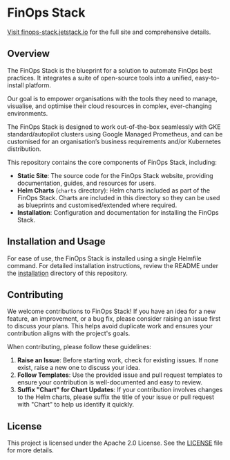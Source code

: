 # FinOps Stack

[Visit finops-stack.jetstack.io](https://finops-stack.jetstack.io) for the full site and comprehensive details.

## Overview

The FinOps Stack is the blueprint for a solution to automate FinOps best practices. It integrates a suite of open-source tools into a unified, easy-to-install platform.

Our goal is to empower organisations with the tools they need to manage, visualise, and optimise their cloud resources in complex, ever-changing environments.

The FinOps Stack is designed to work out-of-the-box seamlessly with GKE standard/autopilot clusters using Google Managed Prometheus, and can be customised for an organisation’s business requirements and/or Kubernetes distribution.

This repository contains the core components of FinOps Stack, including:

- **Static Site**: The source code for the FinOps Stack website, providing documentation, guides, and resources for users.
- **Helm Charts** (`charts` directory): Helm charts included as part of the FinOps Stack. Charts are included in this directory so they can be used as blueprints and customised/extended where required.
- **Installation**: Configuration and documentation for installing the FinOps Stack.

## Installation and Usage

For ease of use, the FinOps Stack is installed using a single Helmfile command. For detailed installation instructions, review the README under the [installation](/installation) directory of this repository.

## Contributing

We welcome contributions to FinOps Stack! If you have an idea for a new feature, an improvement, or a bug fix, please consider raising an issue first to discuss your plans. This helps avoid duplicate work and ensures your contribution aligns with the project's goals.

When contributing, please follow these guidelines:

1. **Raise an Issue**: Before starting work, check for existing issues. If none exist, raise a new one to discuss your idea.
2. **Follow Templates**: Use the provided issue and pull request templates to ensure your contribution is well-documented and easy to review.
3. **Suffix "Chart" for Chart Updates**: If your contribution involves changes to the Helm charts, please suffix the title of your issue or pull request with "Chart" to help us identify it quickly.

## License

This project is licensed under the Apache 2.0 License. See the [LICENSE](LICENSE) file for more details.
